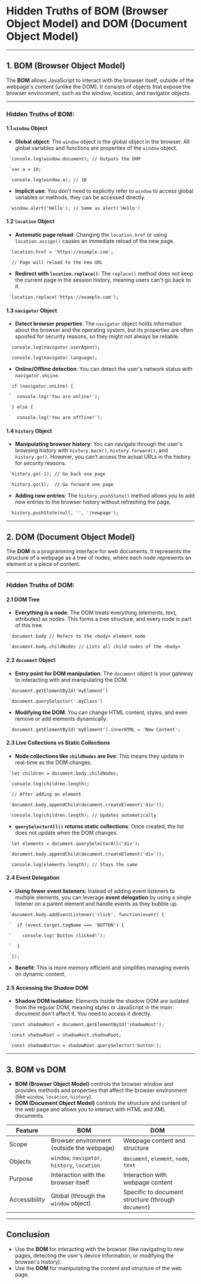 # Hidden Truths of BOM (Browser Object Model) and DOM (Document Object Model)

---

## 1. BOM (Browser Object Model)

The **BOM** allows JavaScript to interact with the browser itself, outside of the webpage's content (unlike the DOM). It consists of objects that expose the browser environment, such as the window, location, and navigator objects.

---

### Hidden Truths of BOM:

#### 1.1 `window` Object

- **Global object**: The `window` object is the global object in the browser. All global variables and functions are properties of the `window` object.

`` `console.log(window.document); // Outputs the DOM``

`` `var a = 10;``

`` `console.log(window.a); // 10``

- **Implicit use**: You don't need to explicitly refer to `window` to access global variables or methods, they can be accessed directly.

`` `window.alert('Hello'); // Same as alert('Hello')``

#### 1.2 `location` Object

- **Automatic page reload**: Changing the `location.href` or using `location.assign()` causes an immediate reload of the new page.

`` `location.href = 'https://example.com';``

`` `// Page will reload to the new URL``

- **Redirect with `location.replace()`**: The `replace()` method does not keep the current page in the session history, meaning users can't go back to it.

`` `location.replace('https://example.com');``

#### 1.3 `navigator` Object

- **Detect browser properties**: The `navigator` object holds information about the browser and the operating system, but its properties are often spoofed for security reasons, so they might not always be reliable.

`` `console.log(navigator.userAgent);``

`` `console.log(navigator.language);``

- **Online/Offline detection**: You can detect the user's network status with `navigator.onLine`.

`` `if (navigator.onLine) {``

`` `  console.log('You are online!');``

`` `} else {``

`` `  console.log('You are offline!');``

#### 1.4 `history` Object

- **Manipulating browser history**: You can navigate through the user's browsing history with `history.back()`, `history.forward()`, and `history.go()`. However, you can't access the actual URLs in the history for security reasons.

`` `history.go(-1); // Go back one page``

`` `history.go(1);  // Go forward one page``

- **Adding new entries**: The `history.pushState()` method allows you to add new entries to the browser history without refreshing the page.

`` `history.pushState(null, '', '/newpage');``

---

## 2. DOM (Document Object Model)

The **DOM** is a programming interface for web documents. It represents the structure of a webpage as a tree of nodes, where each node represents an element or a piece of content.

---

### Hidden Truths of DOM:

#### 2.1 DOM Tree

- **Everything is a node**: The DOM treats everything (elements, text, attributes) as nodes. This forms a tree structure, and every node is part of this tree.

`` `document.body // Refers to the <body> element node``

`` `document.body.childNodes // Lists all child nodes of the <body>``

#### 2.2 `document` Object

- **Entry point for DOM manipulation**: The `document` object is your gateway to interacting with and manipulating the DOM.

`` `document.getElementById('myElement')``

`` `document.querySelector('.myClass')``

- **Modifying the DOM**: You can change HTML content, styles, and even remove or add elements dynamically.

`` `document.getElementById('myElement').innerHTML = 'New Content';``

#### 2.3 Live Collections vs Static Collections

- **Node collections like `childNodes` are live**: This means they update in real-time as the DOM changes.

`` `let children = document.body.childNodes;``

`` `console.log(children.length);``

`` `// After adding an element``

`` `document.body.appendChild(document.createElement('div'));``

`` `console.log(children.length); // Updates automatically``

- **`querySelectorAll()` returns static collections**: Once created, the list does not update when the DOM changes.

`` `let elements = document.querySelectorAll('div');``

`` `document.body.appendChild(document.createElement('div'));``

`` `console.log(elements.length); // Stays the same``

#### 2.4 Event Delegation

- **Using fewer event listeners**: Instead of adding event listeners to multiple elements, you can leverage **event delegation** by using a single listener on a parent element and handle events as they bubble up.

`` `document.body.addEventListener('click', function(event) {``

`` `  if (event.target.tagName === 'BUTTON') {``

`` `    console.log('Button clicked!');``

`` `  }``

`` `});``

- **Benefit**: This is more memory efficient and simplifies managing events on dynamic content.

#### 2.5 Accessing the Shadow DOM

- **Shadow DOM isolation**: Elements inside the shadow DOM are isolated from the regular DOM, meaning styles or JavaScript in the main document don't affect it. You need to access it directly.

`` `const shadowHost = document.getElementById('shadowHost');``

`` `const shadowRoot = shadowHost.shadowRoot;``

`` `const shadowButton = shadowRoot.querySelector('button');``

---

## 3. BOM vs DOM

- **BOM (Browser Object Model)** controls the browser window and provides methods and properties that affect the browser environment (like `window`, `location`, `history`).
- **DOM (Document Object Model)** controls the structure and content of the web page and allows you to interact with HTML and XML documents.

| Feature                   | BOM                                      | DOM                                      |
|---------------------------|------------------------------------------|------------------------------------------|
| Scope                      | Browser environment (outside the webpage)| Webpage content and structure            |
| Objects                    | `window`, `navigator`, `history`, `location`| `document`, `element`, `node`, `text`     |
| Purpose                    | Interaction with the browser itself      | Interaction with webpage content         |
| Accessibility              | Global (through the `window` object)     | Specific to document structure (through `document`) |

---

## Conclusion

- Use the **BOM** for interacting with the browser (like navigating to new pages, detecting the user's device information, or modifying the browser's history).
- Use the **DOM** for manipulating the content and structure of the web page.
